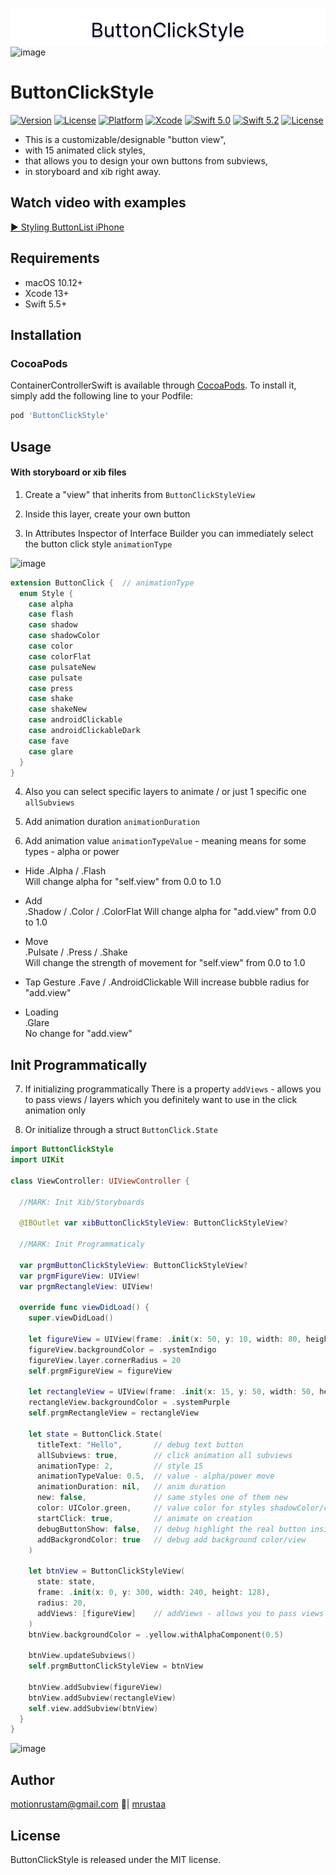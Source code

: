 

![image](https://github.com/mrustaa/GifPresentations/blob/master/ButtonClickStyle/header.png)
![image](https://github.com/mrustaa/GifPresentations/blob/master/ButtonClickStyle/preview_10sec33fps.gif)

# ButtonClickStyle

[![Version](https://img.shields.io/cocoapods/v/ButtonClickStyle.svg?style=flat)](https://cocoapods.org/pods/ButtonClickStyle)
[![License](https://img.shields.io/cocoapods/l/ButtonClickStyle.svg?style=flat)](https://cocoapods.org/pods/ButtonClickStyle)
[![Platform](https://img.shields.io/cocoapods/p/ButtonClickStyle.svg?style=flat)](https://cocoapods.org/pods/ButtonClickStyle)
[![Xcode](https://img.shields.io/badge/Xcode-13-blue.svg)](https://developer.apple.com/xcode) 
[![Swift 5.0](https://img.shields.io/badge/Swift-5.0-orange.svg?style=flat)](https://swift.org/)
[![Swift 5.2](https://img.shields.io/badge/Swift-5.5-orange.svg?style=flat)](https://swift.org/)
[![License](https://img.shields.io/github/license/almazrafi/Fugen.svg)](https://github.com/mrustaa/ButtonClickStyle/LICENSE)

- This is a customizable/designable "button view", 
- with 15 animated click styles, 
- that allows you to design your own buttons from subviews, 
- in storyboard and xib right away.

## Watch video with examples
[▶️ Styling ButtonList iPhone](https://youtu.be/OjpMy_LUCIU) 

## Requirements

- macOS 10.12+
- Xcode 13+
- Swift 5.5+


## Installation 

### CocoaPods

ContainerControllerSwift is available through [CocoaPods](https://cocoapods.org). To install
it, simply add the following line to your Podfile:

```ruby
pod 'ButtonClickStyle'
```

## Usage

#### With storyboard or xib files

1) Create a "view" that inherits from `ButtonClickStyleView`

2) Inside this layer, create your own button

3) In Attributes Inspector of Interface Builder
   you can immediately select the button click style `animationType`

![image](https://github.com/mrustaa/GifPresentations/blob/master/ButtonClickStyle/click_styles_example_2x_10sec33fps.gif)

```swift
extension ButtonClick {  // animationType
  enum Style {
    case alpha
    case flash
    case shadow
    case shadowColor
    case color
    case colorFlat
    case pulsateNew
    case pulsate
    case press
    case shake
    case shakeNew
    case androidClickable
    case androidClickableDark
    case fave
    case glare
  }
}  
```

4) Also you can select specific layers to animate / or just 1 specific one `allSubviews`

5) Add animation duration `animationDuration`

6) Add animation value `animationTypeValue` -  meaning means for some types - alpha or power

- Hide 
   .Alpha / .Flash         
   Will change alpha for "self.view" from 0.0 to 1.0

- Add       
   .Shadow / .Color / .ColorFlat
   Will change alpha for "add.view" from 0.0 to 1.0

- Move       
   .Pulsate / .Press / .Shake   
   Will change the strength of movement for "self.view" from 0.0 to 1.0

- Tap Gesture 
   .Fave / .AndroidClickable 
   Will increase bubble radius for "add.view"

- Loading   
   .Glare               
   No change for "add.view"

<!-- ![image](https://github.com/mrustaa/GifPresentations/blob/master/ButtonClickStyle/ui3.gif) -->

## Init Programmatically

7) If initializing programmatically
There is a property `addViews` - allows you to pass views / layers
which you definitely want to use in the click animation only

8) Or initialize through a struct `ButtonClick.State`

```swift
import ButtonClickStyle
import UIKit

class ViewController: UIViewController {
  
  //MARK: Init Xib/Storyboards
  
  @IBOutlet var xibButtonClickStyleView: ButtonClickStyleView?
  
  //MARK: Init Programmaticaly
  
  var prgmButtonClickStyleView: ButtonClickStyleView?
  var prgmFigureView: UIView!
  var prgmRectangleView: UIView!
  
  override func viewDidLoad() {
    super.viewDidLoad()
    
    let figureView = UIView(frame: .init(x: 50, y: 10, width: 80, height: 40))
    figureView.backgroundColor = .systemIndigo
    figureView.layer.cornerRadius = 20
    self.prgmFigureView = figureView
    
    let rectangleView = UIView(frame: .init(x: 15, y: 50, width: 50, height: 60))
    rectangleView.backgroundColor = .systemPurple
    self.prgmRectangleView = rectangleView
    
    let state = ButtonClick.State(
      titleText: "Hello",       // debug text button
      allSubviews: true,        // click animation all subviews 
      animationType: 2,         // style 15 
      animationTypeValue: 0.5,  // value - alpha/power move
      animationDuration: nil,   // anim duration
      new: false,               // same styles one of them new 
      color: UIColor.green,     // value color for styles shadowColor/color/colorFlat 
      startClick: true,         // animate on creation
      debugButtonShow: false,   // debug highlight the real button inside
      addBackgrondColor: true   // debug add background color/view
    )
    
    let btnView = ButtonClickStyleView(
      state: state,
      frame: .init(x: 0, y: 300, width: 240, height: 128),
      radius: 20,
      addViews: [figureView]    // addViews - allows you to pass views / layers which you definitely want to use in the click animation only
    )
    btnView.backgroundColor = .yellow.withAlphaComponent(0.5)
    
    btnView.updateSubviews()
    self.prgmButtonClickStyleView = btnView
    
    btnView.addSubview(figureView)
    btnView.addSubview(rectangleView)
    self.view.addSubview(btnView)
  }
}
```

![image](https://github.com/mrustaa/GifPresentations/blob/master/ButtonClickStyle/ui3.gif)

## Author

<motionrustam@gmail.com> 📩| [mrustaa](https://github.com/mrustaa/)

## License

ButtonClickStyle is released under the MIT license.

